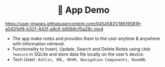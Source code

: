 <h1 align="center">📸 App Demo</h1>


https://user-images.githubusercontent.com/94545831/186195819-a0431ef8-b321-442f-a8c6-b60b6cf5a28c.mp4

- The app make notes and provides them to the user anytime & anywhere with information retrieval.
- Functionality to Insert, Update, Search and Delete Notes using ```CRUD feature``` in SQLite and store data file locally on the user’s device.
- Tech Used : ```Kotlin, XML, MVVM, Navigation Components, RoomDB.```
